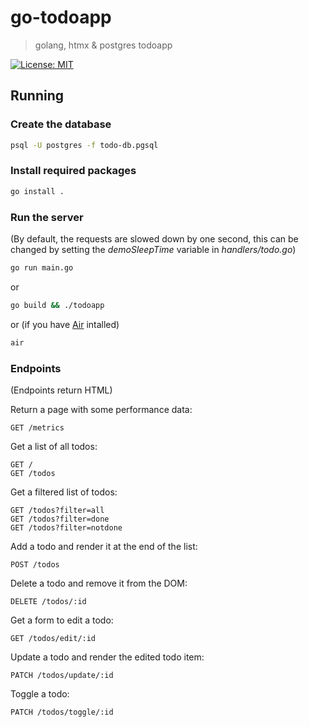 # go-todoapp

> golang, htmx & postgres todoapp

[![License: MIT](https://img.shields.io/badge/License-MIT-yellow.svg)](https://opensource.org/licenses/MIT)

## Running

### Create the database
```sh
psql -U postgres -f todo-db.pgsql
```

### Install required packages
```sh
go install .
```

### Run the server
(By default, the requests are slowed down by one second, this can be changed by setting the *demoSleepTime* variable in *handlers/todo.go*)
```sh
go run main.go
```
or
```sh
go build && ./todoapp
```
or (if you have [Air](https://github.com/cosmtrek/air) intalled)
```sh
air
```

### Endpoints
(Endpoints return HTML)

Return a page with some performance data:
```
GET /metrics
```

Get a list of all todos:
```
GET /
GET /todos
```

Get a filtered list of todos:
```
GET /todos?filter=all
GET /todos?filter=done
GET /todos?filter=notdone
```

Add a todo and render it at the end of the list:
```
POST /todos
```

Delete a todo and remove it from the DOM:
```
DELETE /todos/:id
```

Get a form to edit a todo:
```
GET /todos/edit/:id
```

Update a todo and render the edited todo item:
```
PATCH /todos/update/:id
```

Toggle a todo:
```
PATCH /todos/toggle/:id
```

